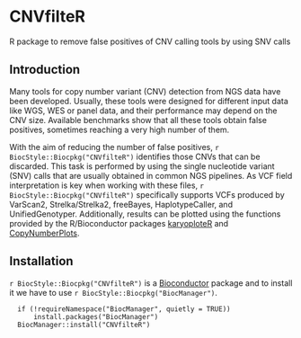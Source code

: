 # CNVfilteR
R package to remove false positives of CNV calling tools by using SNV calls


## Introduction

Many tools for copy number variant (CNV) detection from NGS data have been 
developed. Usually, these tools were designed for different input data like WGS, WES or
panel data, and their performance may depend on the CNV size. Available
benchmarks show that all these tools obtain false positives, sometimes 
reaching a very high number of them.

With the aim of reducing the number of false positives,
`r BiocStyle::Biocpkg("CNVfilteR")` identifies those CNVs that can be discarded.
This task is performed by using the single nucleotide variant (SNV) calls that are usually 
obtained in common NGS pipelines. As VCF field interpretation is key when working
with these files, `r BiocStyle::Biocpkg("CNVfilteR")` specifically supports 
VCFs produced by VarScan2, Strelka/Strelka2, freeBayes, HaplotypeCaller, and
UnifiedGenotyper. Additionally, results can be plotted using the functions
provided by the R/Bioconductor packages
[karyoploteR](http://bioconductor.org/packages/karyoploteR/) and 
[CopyNumberPlots](http://bioconductor.org/packages/CopyNumberPlots/).



## Installation

`r BiocStyle::Biocpkg("CNVfilteR")` is a 
[Bioconductor](http://bioconductor.org) package and to install it we have
to use `r BiocStyle::Biocpkg("BiocManager")`.

```{r getPackage, eval=FALSE}
  if (!requireNamespace("BiocManager", quietly = TRUE))
      install.packages("BiocManager")
  BiocManager::install("CNVfilteR")
```
